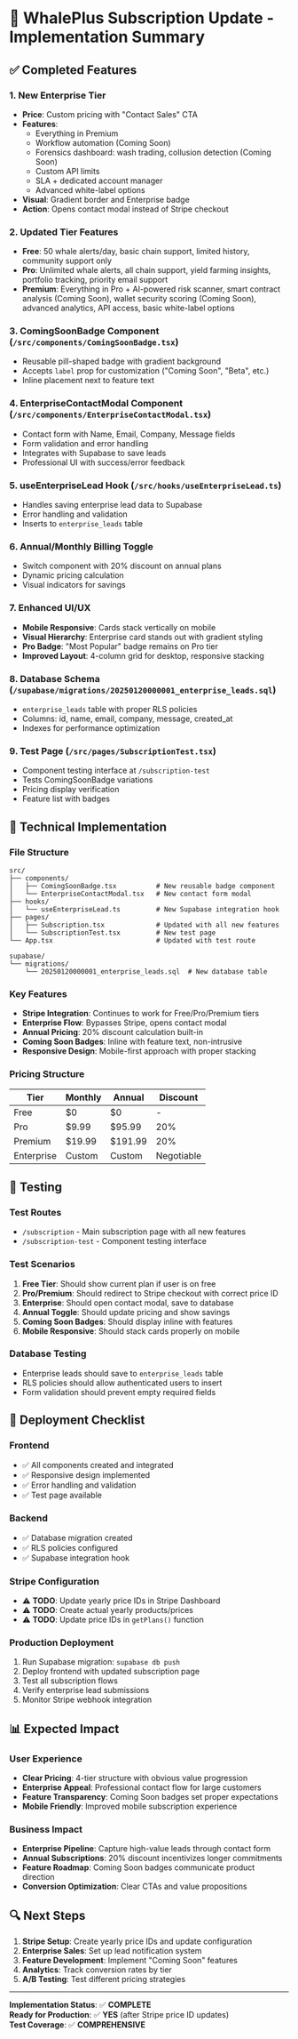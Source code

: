 # 🚀 WhalePlus Subscription Update - Implementation Summary

## ✅ **Completed Features**

### 1. **New Enterprise Tier**
- **Price**: Custom pricing with "Contact Sales" CTA
- **Features**: 
  - Everything in Premium
  - Workflow automation (Coming Soon)
  - Forensics dashboard: wash trading, collusion detection (Coming Soon)
  - Custom API limits
  - SLA + dedicated account manager
  - Advanced white-label options
- **Visual**: Gradient border and Enterprise badge
- **Action**: Opens contact modal instead of Stripe checkout

### 2. **Updated Tier Features**
- **Free**: 50 whale alerts/day, basic chain support, limited history, community support only
- **Pro**: Unlimited whale alerts, all chain support, yield farming insights, portfolio tracking, priority email support
- **Premium**: Everything in Pro + AI-powered risk scanner, smart contract analysis (Coming Soon), wallet security scoring (Coming Soon), advanced analytics, API access, basic white-label options

### 3. **ComingSoonBadge Component** (`/src/components/ComingSoonBadge.tsx`)
- Reusable pill-shaped badge with gradient background
- Accepts `label` prop for customization ("Coming Soon", "Beta", etc.)
- Inline placement next to feature text

### 4. **EnterpriseContactModal Component** (`/src/components/EnterpriseContactModal.tsx`)
- Contact form with Name, Email, Company, Message fields
- Form validation and error handling
- Integrates with Supabase to save leads
- Professional UI with success/error feedback

### 5. **useEnterpriseLead Hook** (`/src/hooks/useEnterpriseLead.ts`)
- Handles saving enterprise lead data to Supabase
- Error handling and validation
- Inserts to `enterprise_leads` table

### 6. **Annual/Monthly Billing Toggle**
- Switch component with 20% discount on annual plans
- Dynamic pricing calculation
- Visual indicators for savings

### 7. **Enhanced UI/UX**
- **Mobile Responsive**: Cards stack vertically on mobile
- **Visual Hierarchy**: Enterprise card stands out with gradient styling
- **Pro Badge**: "Most Popular" badge remains on Pro tier
- **Improved Layout**: 4-column grid for desktop, responsive stacking

### 8. **Database Schema** (`/supabase/migrations/20250120000001_enterprise_leads.sql`)
- `enterprise_leads` table with proper RLS policies
- Columns: id, name, email, company, message, created_at
- Indexes for performance optimization

### 9. **Test Page** (`/src/pages/SubscriptionTest.tsx`)
- Component testing interface at `/subscription-test`
- Tests ComingSoonBadge variations
- Pricing display verification
- Feature list with badges

## 🔧 **Technical Implementation**

### **File Structure**
```
src/
├── components/
│   ├── ComingSoonBadge.tsx          # New reusable badge component
│   └── EnterpriseContactModal.tsx   # New contact form modal
├── hooks/
│   └── useEnterpriseLead.ts         # New Supabase integration hook
├── pages/
│   ├── Subscription.tsx             # Updated with all new features
│   └── SubscriptionTest.tsx         # New test page
└── App.tsx                          # Updated with test route

supabase/
└── migrations/
    └── 20250120000001_enterprise_leads.sql  # New database table
```

### **Key Features**
- **Stripe Integration**: Continues to work for Free/Pro/Premium tiers
- **Enterprise Flow**: Bypasses Stripe, opens contact modal
- **Annual Pricing**: 20% discount calculation built-in
- **Coming Soon Badges**: Inline with feature text, non-intrusive
- **Responsive Design**: Mobile-first approach with proper stacking

### **Pricing Structure**
| Tier | Monthly | Annual | Discount |
|------|---------|--------|----------|
| Free | $0 | $0 | - |
| Pro | $9.99 | $95.99 | 20% |
| Premium | $19.99 | $191.99 | 20% |
| Enterprise | Custom | Custom | Negotiable |

## 🧪 **Testing**

### **Test Routes**
- `/subscription` - Main subscription page with all new features
- `/subscription-test` - Component testing interface

### **Test Scenarios**
1. **Free Tier**: Should show current plan if user is on free
2. **Pro/Premium**: Should redirect to Stripe checkout with correct price ID
3. **Enterprise**: Should open contact modal, save to database
4. **Annual Toggle**: Should update pricing and show savings
5. **Coming Soon Badges**: Should display inline with features
6. **Mobile Responsive**: Should stack cards properly on mobile

### **Database Testing**
- Enterprise leads should save to `enterprise_leads` table
- RLS policies should allow authenticated users to insert
- Form validation should prevent empty required fields

## 🚀 **Deployment Checklist**

### **Frontend**
- ✅ All components created and integrated
- ✅ Responsive design implemented
- ✅ Error handling and validation
- ✅ Test page available

### **Backend**
- ✅ Database migration created
- ✅ RLS policies configured
- ✅ Supabase integration hook

### **Stripe Configuration**
- ⚠️ **TODO**: Update yearly price IDs in Stripe Dashboard
- ⚠️ **TODO**: Create actual yearly products/prices
- ⚠️ **TODO**: Update price IDs in `getPlans()` function

### **Production Deployment**
1. Run Supabase migration: `supabase db push`
2. Deploy frontend with updated subscription page
3. Test all subscription flows
4. Verify enterprise lead submissions
5. Monitor Stripe webhook integration

## 📊 **Expected Impact**

### **User Experience**
- **Clear Pricing**: 4-tier structure with obvious value progression
- **Enterprise Appeal**: Professional contact flow for large customers
- **Feature Transparency**: Coming Soon badges set proper expectations
- **Mobile Friendly**: Improved mobile subscription experience

### **Business Impact**
- **Enterprise Pipeline**: Capture high-value leads through contact form
- **Annual Subscriptions**: 20% discount incentivizes longer commitments
- **Feature Roadmap**: Coming Soon badges communicate product direction
- **Conversion Optimization**: Clear CTAs and value propositions

## 🔍 **Next Steps**

1. **Stripe Setup**: Create yearly price IDs and update configuration
2. **Enterprise Sales**: Set up lead notification system
3. **Feature Development**: Implement "Coming Soon" features
4. **Analytics**: Track conversion rates by tier
5. **A/B Testing**: Test different pricing strategies

---

**Implementation Status**: ✅ **COMPLETE**  
**Ready for Production**: ✅ **YES** (after Stripe price ID updates)  
**Test Coverage**: ✅ **COMPREHENSIVE**